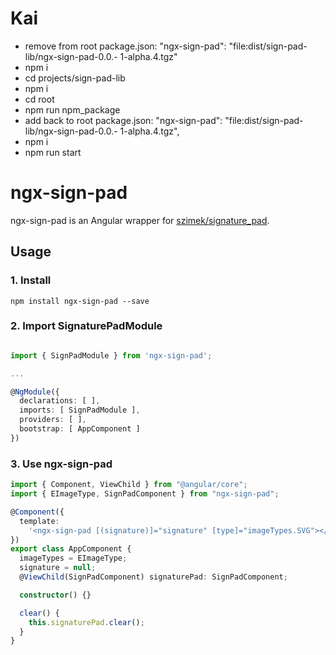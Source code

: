# Kai

- remove from root package.json: "ngx-sign-pad": "file:dist/sign-pad-lib/ngx-sign-pad-0.0.- 1-alpha.4.tgz"
- npm i
- cd projects/sign-pad-lib
- npm i
- cd root
- npm run npm_package
- add back to root package.json: "ngx-sign-pad": "file:dist/sign-pad-lib/ngx-sign-pad-0.0.- 1-alpha.4.tgz",
- npm i
- npm run start

# ngx-sign-pad

ngx-sign-pad is an Angular wrapper for [szimek/signature_pad](https://www.npmjs.com/package/signature_pad).

## Usage

### 1. Install

`npm install ngx-sign-pad --save`

### 2. Import SignaturePadModule

```typescript

import { SignPadModule } from 'ngx-sign-pad';

...

@NgModule({
  declarations: [ ],
  imports: [ SignPadModule ],
  providers: [ ],
  bootstrap: [ AppComponent ]
})
```

### 3. Use ngx-sign-pad

```typescript
import { Component, ViewChild } from "@angular/core";
import { EImageType, SignPadComponent } from "ngx-sign-pad";

@Component({
  template:
    '<ngx-sign-pad [(signature)]="signature" [type]="imageTypes.SVG"></ngx-sign-pad>',
})
export class AppComponent {
  imageTypes = EImageType;
  signature = null;
  @ViewChild(SignPadComponent) signaturePad: SignPadComponent;

  constructor() {}

  clear() {
    this.signaturePad.clear();
  }
}
```
